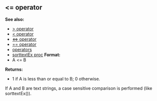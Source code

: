 ## \<= operator
**See also:**
+   [\> operator](/ref/operator/%3e.md) 
+   [\< operator](/ref/operator/%3c.md) 
+   [\<=\> operator](/ref/operator/%3c=%3e.md) 
+   [== operator](/ref/operator/==.md) 
+   [operators](/ref/operator.md) 
+   [sorttextEx proc](/ref/proc/sorttextEx.md) <!-- -->
**Format:**
+   A \<= B
<!-- -->
**Returns:**
+   1 if A is less than or equal to B; 0 otherwise.


If A and B are text strings, a case sensitive comparison is
performed (like sorttextEx()).